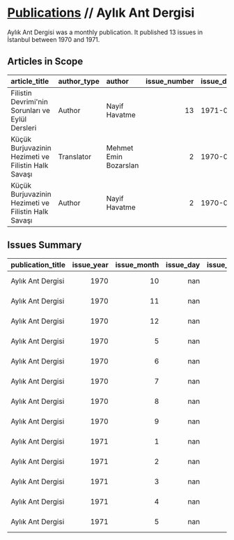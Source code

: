 # [Publications](firstlevel_publications.md) // Aylık Ant Dergisi

Aylık Ant Dergisi was a monthly publication. It published 13 issues in İstanbul between 1970 and 1971.

## Articles in Scope

| article_title                                       | author_type   | author                |   issue_number | issue_date   | pages   |
|:----------------------------------------------------|:--------------|:----------------------|---------------:|:-------------|:--------|
| Filistin Devrimi'nin Sorunları ve Eylül Dersleri    | Author        | Nayif Havatme         |             13 | 1971-05      | 77-82   |
| Küçük Burjuvazinin Hezimeti ve Filistin Halk Savaşı | Translator    | Mehmet Emin Bozarslan |              2 | 1970-06      | 75-84   |
| Küçük Burjuvazinin Hezimeti ve Filistin Halk Savaşı | Author        | Nayif Havatme         |              2 | 1970-06      | 75-84   |

## Issues Summary

| publication_title   |   issue_year |   issue_month |   issue_day |   issue_number | issue_type    |
|:--------------------|-------------:|--------------:|------------:|---------------:|:--------------|
| Aylık Ant Dergisi   |         1970 |            10 |         nan |              6 | regular issue |
| Aylık Ant Dergisi   |         1970 |            11 |         nan |              7 | regular issue |
| Aylık Ant Dergisi   |         1970 |            12 |         nan |              8 | regular issue |
| Aylık Ant Dergisi   |         1970 |             5 |         nan |              1 | regular issue |
| Aylık Ant Dergisi   |         1970 |             6 |         nan |              2 | regular issue |
| Aylık Ant Dergisi   |         1970 |             7 |         nan |              3 | regular issue |
| Aylık Ant Dergisi   |         1970 |             8 |         nan |              4 | regular issue |
| Aylık Ant Dergisi   |         1970 |             9 |         nan |              5 | regular issue |
| Aylık Ant Dergisi   |         1971 |             1 |         nan |              9 | regular issue |
| Aylık Ant Dergisi   |         1971 |             2 |         nan |             10 | regular issue |
| Aylık Ant Dergisi   |         1971 |             3 |         nan |             11 | regular issue |
| Aylık Ant Dergisi   |         1971 |             4 |         nan |             12 | regular issue |
| Aylık Ant Dergisi   |         1971 |             5 |         nan |             13 | regular issue |